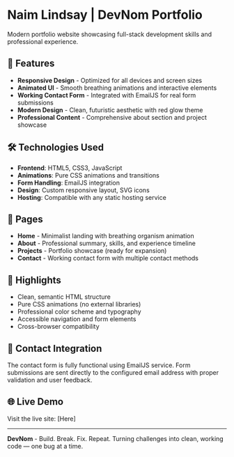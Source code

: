 # Naim Lindsay | DevNom Portfolio

Modern portfolio website showcasing full-stack development skills and professional experience.

## 🚀 Features

- **Responsive Design** - Optimized for all devices and screen sizes
- **Animated UI** - Smooth breathing animations and interactive elements
- **Working Contact Form** - Integrated with EmailJS for real form submissions
- **Modern Design** - Clean, futuristic aesthetic with red glow theme
- **Professional Content** - Comprehensive about section and project showcase

## 🛠️ Technologies Used

- **Frontend**: HTML5, CSS3, JavaScript
- **Animations**: Pure CSS animations and transitions
- **Form Handling**: EmailJS integration
- **Design**: Custom responsive layout, SVG icons
- **Hosting**: Compatible with any static hosting service

## 📱 Pages

- **Home** - Minimalist landing with breathing organism animation
- **About** - Professional summary, skills, and experience timeline
- **Projects** - Portfolio showcase (ready for expansion)
- **Contact** - Working contact form with multiple contact methods

## 🎯 Highlights

- Clean, semantic HTML structure
- Pure CSS animations (no external libraries)
- Professional color scheme and typography
- Accessible navigation and form elements
- Cross-browser compatibility

## 📧 Contact Integration

The contact form is fully functional using EmailJS service. Form submissions are sent directly to the configured email address with proper validation and user feedback.

## 🌐 Live Demo

Visit the live site: [Here]

---

**DevNom** - Build. Break. Fix. Repeat.
Turning challenges into clean, working code — one bug at a time.